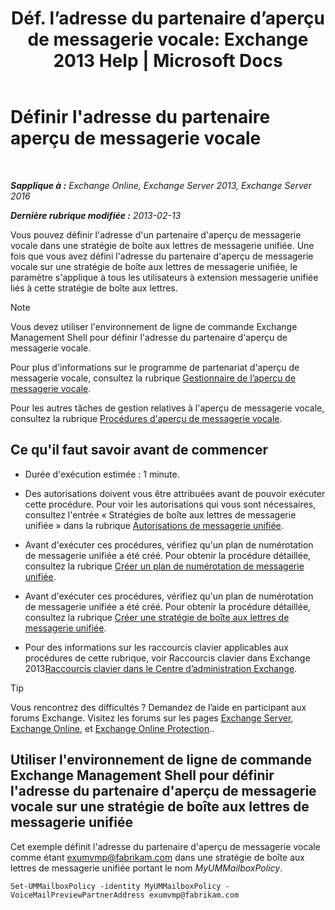﻿---
title: "Déf. l’adresse du partenaire d’aperçu de messagerie vocale: Exchange 2013 Help | Microsoft Docs"
TOCTitle: Définir l'adresse du partenaire aperçu de messagerie vocale
ms:assetid: 57fbed1e-1b14-4939-95e6-ef7c072f32a9
ms:mtpsurl: https://technet.microsoft.com/fr-fr/library/Ff630917(v=EXCHG.150)
ms:contentKeyID: 51407193
ms.date: 05/23/2018
mtps_version: v=EXCHG.150
ms.translationtype: MT
---

# Définir l'adresse du partenaire aperçu de messagerie vocale

 

_**Sapplique à :** Exchange Online, Exchange Server 2013, Exchange Server 2016_

_**Dernière rubrique modifiée :** 2013-02-13_

Vous pouvez définir l'adresse d'un partenaire d'aperçu de messagerie vocale dans une stratégie de boîte aux lettres de messagerie unifiée. Une fois que vous avez défini l'adresse du partenaire d'aperçu de messagerie vocale sur une stratégie de boîte aux lettres de messagerie unifiée, le paramètre s'applique à tous les utilisateurs à extension messagerie unifiée liés à cette stratégie de boîte aux lettres.

> [!NOTE]
> Vous devez utiliser l'environnement de ligne de commande Exchange Management Shell pour définir l'adresse du partenaire d'aperçu de messagerie vocale.


Pour plus d'informations sur le programme de partenariat d'aperçu de messagerie vocale, consultez la rubrique [Gestionnaire de l’aperçu de messagerie vocale](voice-mail-preview-advisor-exchange-2013-help.md).

Pour les autres tâches de gestion relatives à l'aperçu de messagerie vocale, consultez la rubrique [Procédures d'aperçu de messagerie vocale](voice-mail-preview-procedures-exchange-2013-help.md).

## Ce qu'il faut savoir avant de commencer

  - Durée d'exécution estimée : 1 minute.

  - Des autorisations doivent vous être attribuées avant de pouvoir exécuter cette procédure. Pour voir les autorisations qui vous sont nécessaires, consultez l'entrée « Stratégies de boîte aux lettres de messagerie unifiée » dans la rubrique [Autorisations de messagerie unifiée](unified-messaging-permissions-exchange-2013-help.md).

  - Avant d'exécuter ces procédures, vérifiez qu'un plan de numérotation de messagerie unifiée a été créé. Pour obtenir la procédure détaillée, consultez la rubrique [Créer un plan de numérotation de messagerie unifiée](create-a-um-dial-plan-exchange-2013-help.md).

  - Avant d'exécuter ces procédures, vérifiez qu'un plan de numérotation de messagerie unifiée a été créé. Pour obtenir la procédure détaillée, consultez la rubrique [Créer une stratégie de boîte aux lettres de messagerie unifiée](create-a-um-mailbox-policy-exchange-2013-help.md).

  - Pour des informations sur les raccourcis clavier applicables aux procédures de cette rubrique, voir Raccourcis clavier dans Exchange 2013[Raccourcis clavier dans le Centre d’administration Exchange](keyboard-shortcuts-in-the-exchange-admin-center-exchange-online-protection-help.md).

> [!TIP]
> Vous rencontrez des difficultés ? Demandez de l’aide en participant aux forums Exchange. Visitez les forums sur les pages <a href="https://go.microsoft.com/fwlink/p/?linkid=60612">Exchange Server</a>, <a href="https://go.microsoft.com/fwlink/p/?linkid=267542">Exchange Online</a>, et <a href="https://go.microsoft.com/fwlink/p/?linkid=285351">Exchange Online Protection</a>..


## Utiliser l'environnement de ligne de commande Exchange Management Shell pour définir l'adresse du partenaire d'aperçu de messagerie vocale sur une stratégie de boîte aux lettres de messagerie unifiée

Cet exemple définit l'adresse du partenaire d'aperçu de messagerie vocale comme étant exumvmp@fabrikam.com dans une stratégie de boîte aux lettres de messagerie unifiée portant le nom *MyUMMailboxPolicy*.

    Set-UMMailboxPolicy -identity MyUMMailboxPolicy -VoiceMailPreviewPartnerAddress exumvmp@fabrikam.com


